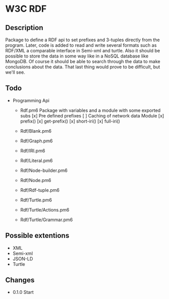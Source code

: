 # W3C RDF

## Description

Package to define a RDF api to set prefixes and 3-tuples directly from the
program. Later, code is added to read and write several formats such as RDF/XML
a comparable interface in Semi-xml and turtle. Also it should be possible to
store the data in some way like in a NoSQL database like MongoDB. Of course it
should be able to search through the data to make conclusions about the data.
That last thing would prove to be difficult, but we'll see.

## Todo

* Programming Api
  * Rdf.pm6
    Package with variables and a module with some exported subs
    [x] Pre defined prefixes
    [ ] Caching of network data
    Module
    [x] prefix()
    [x] get-prefix()
    [x] short-iri()
    [x] full-iri()

  * Rdf/Blank.pm6
  * Rdf/Graph.pm6
  * Rdf/IRI.pm6
  * Rdf/Literal.pm6
  * Rdf/Node-builder.pm6
  * Rdf/Node.pm6
  * Rdf/Rdf-tuple.pm6
  * Rdf/Turtle.pm6

  * Rdf/Turtle/Actions.pm6
  * Rdf/Turtle/Grammar.pm6


## Possible extentions

* XML
* Semi-xml
* JSON-LD
* Turtle


## Changes

* 0.1.0 Start

